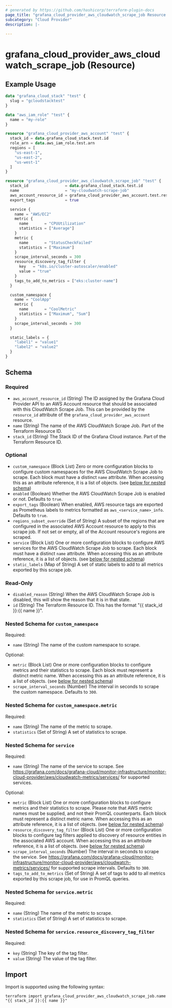 ```yaml
---
# generated by https://github.com/hashicorp/terraform-plugin-docs
page_title: "grafana_cloud_provider_aws_cloudwatch_scrape_job Resource - terraform-provider-grafana"
subcategory: "Cloud Provider"
description: |-
  
---
```


# grafana_cloud_provider_aws_cloudwatch_scrape_job (Resource)



## Example Usage

```terraform
data "grafana_cloud_stack" "test" {
  slug = "gcloudstacktest"
}

data "aws_iam_role" "test" {
  name = "my-role"
}

resource "grafana_cloud_provider_aws_account" "test" {
  stack_id = data.grafana_cloud_stack.test.id
  role_arn = data.aws_iam_role.test.arn
  regions = [
    "us-east-1",
    "us-east-2",
    "us-west-1"
  ]
}

resource "grafana_cloud_provider_aws_cloudwatch_scrape_job" "test" {
  stack_id                = data.grafana_cloud_stack.test.id
  name                    = "my-cloudwatch-scrape-job"
  aws_account_resource_id = grafana_cloud_provider_aws_account.test.resource_id
  export_tags             = true

  service {
    name = "AWS/EC2"
    metric {
      name       = "CPUUtilization"
      statistics = ["Average"]
    }
    metric {
      name       = "StatusCheckFailed"
      statistics = ["Maximum"]
    }
    scrape_interval_seconds = 300
    resource_discovery_tag_filter {
      key   = "k8s.io/cluster-autoscaler/enabled"
      value = "true"
    }
    tags_to_add_to_metrics = ["eks:cluster-name"]
  }

  custom_namespace {
    name = "CoolApp"
    metric {
      name       = "CoolMetric"
      statistics = ["Maximum", "Sum"]
    }
    scrape_interval_seconds = 300
  }

  static_labels = {
    "label1" = "value1"
    "label2" = "value2"
  }
}
```

<!-- schema generated by tfplugindocs -->
## Schema

### Required

- `aws_account_resource_id` (String) The ID assigned by the Grafana Cloud Provider API to an AWS Account resource that should be associated with this CloudWatch Scrape Job. This can be provided by the `resource_id` attribute of the `grafana_cloud_provider_aws_account` resource.
- `name` (String) The name of the AWS CloudWatch Scrape Job. Part of the Terraform Resource ID.
- `stack_id` (String) The Stack ID of the Grafana Cloud instance. Part of the Terraform Resource ID.

### Optional

- `custom_namespace` (Block List) Zero or more configuration blocks to configure custom namespaces for the AWS CloudWatch Scrape Job to scrape. Each block must have a distinct `name` attribute. When accessing this as an attribute reference, it is a list of objects. (see [below for nested schema](#nestedblock--custom_namespace))
- `enabled` (Boolean) Whether the AWS CloudWatch Scrape Job is enabled or not. Defaults to `true`.
- `export_tags` (Boolean) When enabled, AWS resource tags are exported as Prometheus labels to metrics formatted as `aws_<service_name>_info`. Defaults to `true`.
- `regions_subset_override` (Set of String) A subset of the regions that are configured in the associated AWS Account resource to apply to this scrape job. If not set or empty, all of the Account resource's regions are scraped.
- `service` (Block List) One or more configuration blocks to configure AWS services for the AWS CloudWatch Scrape Job to scrape. Each block must have a distinct `name` attribute. When accessing this as an attribute reference, it is a list of objects. (see [below for nested schema](#nestedblock--service))
- `static_labels` (Map of String) A set of static labels to add to all metrics exported by this scrape job.

### Read-Only

- `disabled_reason` (String) When the AWS CloudWatch Scrape Job is disabled, this will show the reason that it is in that state.
- `id` (String) The Terraform Resource ID. This has the format "{{ stack_id }}:{{ name }}".

<a id="nestedblock--custom_namespace"></a>
### Nested Schema for `custom_namespace`

Required:

- `name` (String) The name of the custom namespace to scrape.

Optional:

- `metric` (Block List) One or more configuration blocks to configure metrics and their statistics to scrape. Each block must represent a distinct metric name. When accessing this as an attribute reference, it is a list of objects. (see [below for nested schema](#nestedblock--custom_namespace--metric))
- `scrape_interval_seconds` (Number) The interval in seconds to scrape the custom namespace. Defaults to `300`.

<a id="nestedblock--custom_namespace--metric"></a>
### Nested Schema for `custom_namespace.metric`

Required:

- `name` (String) The name of the metric to scrape.
- `statistics` (Set of String) A set of statistics to scrape.



<a id="nestedblock--service"></a>
### Nested Schema for `service`

Required:

- `name` (String) The name of the service to scrape. See https://grafana.com/docs/grafana-cloud/monitor-infrastructure/monitor-cloud-provider/aws/cloudwatch-metrics/services/ for supported services.

Optional:

- `metric` (Block List) One or more configuration blocks to configure metrics and their statistics to scrape. Please note that AWS metric names must be supplied, and not their PromQL counterparts. Each block must represent a distinct metric name. When accessing this as an attribute reference, it is a list of objects. (see [below for nested schema](#nestedblock--service--metric))
- `resource_discovery_tag_filter` (Block List) One or more configuration blocks to configure tag filters applied to discovery of resource entities in the associated AWS account. When accessing this as an attribute reference, it is a list of objects. (see [below for nested schema](#nestedblock--service--resource_discovery_tag_filter))
- `scrape_interval_seconds` (Number) The interval in seconds to scrape the service. See https://grafana.com/docs/grafana-cloud/monitor-infrastructure/monitor-cloud-provider/aws/cloudwatch-metrics/services/ for supported scrape intervals. Defaults to `300`.
- `tags_to_add_to_metrics` (Set of String) A set of tags to add to all metrics exported by this scrape job, for use in PromQL queries.

<a id="nestedblock--service--metric"></a>
### Nested Schema for `service.metric`

Required:

- `name` (String) The name of the metric to scrape.
- `statistics` (Set of String) A set of statistics to scrape.


<a id="nestedblock--service--resource_discovery_tag_filter"></a>
### Nested Schema for `service.resource_discovery_tag_filter`

Required:

- `key` (String) The key of the tag filter.
- `value` (String) The value of the tag filter.

## Import

Import is supported using the following syntax:

```shell
terraform import grafana_cloud_provider_aws_cloudwatch_scrape_job.name "{{ stack_id }}:{{ name }}"
```
